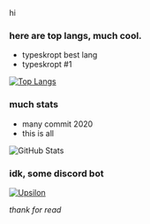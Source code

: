 hi

### here are top langs, much cool.
- typeskropt best lang
- typeskropt #1

[![Top Langs](https://github-readme-stats.vercel.app/api/top-langs/?username=zeemahh&layout=compact&theme=gruvbox&false)](https://github.com/zeemahh/)

### much stats
- many commit 2020
- this is all

![GitHub Stats](https://github-readme-stats.vercel.app/api?username=zeemahh&count_private=true&count_private=true&show_icons=true&theme=gruvbox)

### idk, some discord bot

[![Upsilon](https://github-readme-stats.vercel.app/api/pin/?username=Zeemahh&repo=Upsilon&theme=gruvbox)](https://github.com/anuraghazra/github-readme-stats)


<i>thank for read</i>

